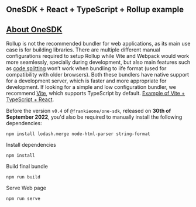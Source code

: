 ## OneSDK + React + TypeScript + Rollup example

## [About OneSDK](https://apidocs.frankiefinancial.com/docs/about-onesdk)

Rollup is not the recommended bundler for web applications, as its main use case is for building libraries. There are multiple different manual configurations required to setup Rollup while Vite and Webpack would work more seamlessly, specially during development, but also main features such as [code splitting](https://rollupjs.org/guide/en/#code-splitting) won’t work when bundling to iife format (used for compatibility with older browsers). Both these bundlers have native support for a development server, which is faster and more appropriate for development. If looking for a simple and low configuration bundler, we recommend [Vite](https://vitejs.dev/guide/), which supports TypeScript by default. [Example of Vite + TypeScript + React](https://stackblitz.com/edit/vitejs-vite-vppu5t?file=vite.config.ts&terminal=dev).

Before the version `v0.4` of `@frankieone/one-sdk`, released on **30th of September 2022**, you'd also be required to manually install the following dependencies:

```
npm install lodash.merge node-html-parser string-format
```

Install dependencies

```
npm install
```

Build final bundle

```
npm run build
```

Serve Web page

```
npm run serve
```
